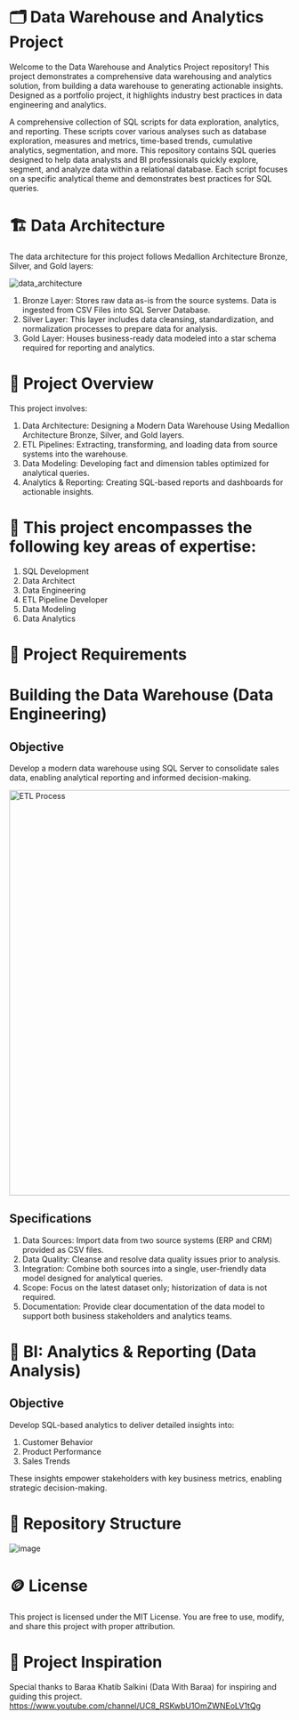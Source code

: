 # 🗂️ Data Warehouse and Analytics Project

Welcome to the Data Warehouse and Analytics Project repository!
This project demonstrates a comprehensive data warehousing and analytics solution, from building a data warehouse to generating actionable insights. Designed as a portfolio project, it highlights industry best practices in data engineering and analytics.

A comprehensive collection of SQL scripts for data exploration, analytics, and reporting. These scripts cover various analyses such as database exploration, measures and metrics, time-based trends, cumulative analytics, segmentation, and more. This repository contains SQL queries designed to help data analysts and BI professionals quickly explore, segment, and analyze data within a relational database. Each script focuses on a specific analytical theme and demonstrates best practices for SQL queries.

# 🏗️ Data Architecture
The data architecture for this project follows Medallion Architecture Bronze, Silver, and Gold layers:

![data_architecture](https://github.com/user-attachments/assets/2e6f35b7-3041-4ce2-9b51-45bd69b0a270)

1. Bronze Layer: Stores raw data as-is from the source systems. Data is ingested from CSV Files into SQL Server Database.
2. Silver Layer: This layer includes data cleansing, standardization, and normalization processes to prepare data for analysis.
3. Gold Layer: Houses business-ready data modeled into a star schema required for reporting and analytics.

# 📖 Project Overview
This project involves:

1. Data Architecture: Designing a Modern Data Warehouse Using Medallion Architecture Bronze, Silver, and Gold layers.
2. ETL Pipelines: Extracting, transforming, and loading data from source systems into the warehouse.
3. Data Modeling: Developing fact and dimension tables optimized for analytical queries.
4. Analytics & Reporting: Creating SQL-based reports and dashboards for actionable insights.

# 📌 This project encompasses the following key areas of expertise:

1. SQL Development
2. Data Architect
3. Data Engineering
4. ETL Pipeline Developer
5. Data Modeling
6. Data Analytics

# 📌 Project Requirements
# Building the Data Warehouse (Data Engineering)
## Objective
Develop a modern data warehouse using SQL Server to consolidate sales data, enabling analytical reporting and informed decision-making.

<img width="1305" height="729" alt="ETL Process" src="https://github.com/user-attachments/assets/3322d3ca-99f3-41f4-903d-2b6e0f038926" />

## Specifications
1. Data Sources: Import data from two source systems (ERP and CRM) provided as CSV files.
3. Data Quality: Cleanse and resolve data quality issues prior to analysis.
3. Integration: Combine both sources into a single, user-friendly data model designed for analytical queries.
4. Scope: Focus on the latest dataset only; historization of data is not required.
5. Documentation: Provide clear documentation of the data model to support both business stakeholders and analytics teams.

# 📌 BI: Analytics & Reporting (Data Analysis)
## Objective
Develop SQL-based analytics to deliver detailed insights into:

1. Customer Behavior
2. Product Performance
3. Sales Trends

These insights empower stakeholders with key business metrics, enabling strategic decision-making.

# 📂 Repository Structure

![image](https://github.com/user-attachments/assets/a66d879a-65ce-4c77-abe0-422223311179)

# 🪙 License
This project is licensed under the MIT License. You are free to use, modify, and share this project with proper attribution.

# 🎁 Project Inspiration
Special thanks to Baraa Khatib Salkini (Data With Baraa) for inspiring and guiding this project.
https://www.youtube.com/channel/UC8_RSKwbU1OmZWNEoLV1tQg
